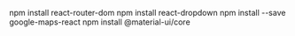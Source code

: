 npm install react-router-dom
npm install react-dropdown
npm install --save google-maps-react
npm install @material-ui/core
